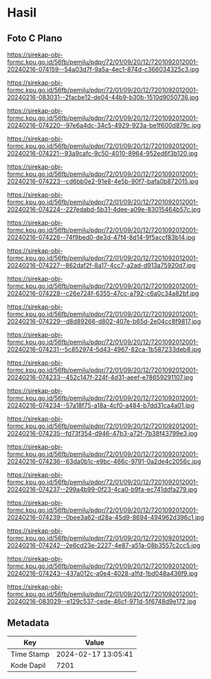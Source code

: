 # Hasil

## Foto C Plano

https://sirekap-obj-formc.kpu.go.id/56fb/pemilu/pdpr/72/01/09/20/12/7201092012001-20240216-074159--54a03d7f-9a5a-4ec1-874d-c366034325c3.jpg

https://sirekap-obj-formc.kpu.go.id/56fb/pemilu/pdpr/72/01/09/20/12/7201092012001-20240216-083031--2facbe12-de04-44b9-b30b-1510d9050736.jpg

https://sirekap-obj-formc.kpu.go.id/56fb/pemilu/pdpr/72/01/09/20/12/7201092012001-20240216-074220--97e6a4dc-34c5-4929-923a-be1f600d879c.jpg

https://sirekap-obj-formc.kpu.go.id/56fb/pemilu/pdpr/72/01/09/20/12/7201092012001-20240216-074221--93a9cafc-9c50-4010-8964-952ed6f3b120.jpg

https://sirekap-obj-formc.kpu.go.id/56fb/pemilu/pdpr/72/01/09/20/12/7201092012001-20240216-074223--cd6bb0e2-91e8-4e5b-90f7-bafa0b872015.jpg

https://sirekap-obj-formc.kpu.go.id/56fb/pemilu/pdpr/72/01/09/20/12/7201092012001-20240216-074224--227edabd-5b31-4dee-a09e-83015464b57c.jpg

https://sirekap-obj-formc.kpu.go.id/56fb/pemilu/pdpr/72/01/09/20/12/7201092012001-20240216-074226--74f9bed0-de3d-47f4-8d14-9f5accf83b14.jpg

https://sirekap-obj-formc.kpu.go.id/56fb/pemilu/pdpr/72/01/09/20/12/7201092012001-20240216-074227--862daf2f-8a17-4cc7-a2ad-d913a75920d7.jpg

https://sirekap-obj-formc.kpu.go.id/56fb/pemilu/pdpr/72/01/09/20/12/7201092012001-20240216-074228--c26e724f-6355-47cc-a792-c6a0c34a82bf.jpg

https://sirekap-obj-formc.kpu.go.id/56fb/pemilu/pdpr/72/01/09/20/12/7201092012001-20240216-074229--d8d89266-d802-407e-b65d-2e04cc8f9817.jpg

https://sirekap-obj-formc.kpu.go.id/56fb/pemilu/pdpr/72/01/09/20/12/7201092012001-20240216-074231--5c852974-5d43-4967-82ca-1b587233deb8.jpg

https://sirekap-obj-formc.kpu.go.id/56fb/pemilu/pdpr/72/01/09/20/12/7201092012001-20240216-074233--452c147f-224f-4d31-aeef-e78659291107.jpg

https://sirekap-obj-formc.kpu.go.id/56fb/pemilu/pdpr/72/01/09/20/12/7201092012001-20240216-074234--57a18f75-a18a-4cf0-a484-b7dd31ca4a01.jpg

https://sirekap-obj-formc.kpu.go.id/56fb/pemilu/pdpr/72/01/09/20/12/7201092012001-20240216-074235--fd73f354-d946-47b3-a72f-7b38f43799e3.jpg

https://sirekap-obj-formc.kpu.go.id/56fb/pemilu/pdpr/72/01/09/20/12/7201092012001-20240216-074236--63da0b1c-e9bc-466c-9791-0a2de4c2056c.jpg

https://sirekap-obj-formc.kpu.go.id/56fb/pemilu/pdpr/72/01/09/20/12/7201092012001-20240216-074237--299a4b99-0f23-4ca0-b9fa-ec741ddfa279.jpg

https://sirekap-obj-formc.kpu.go.id/56fb/pemilu/pdpr/72/01/09/20/12/7201092012001-20240216-074239--0bee3a62-d28a-45d9-8694-494962d396c1.jpg

https://sirekap-obj-formc.kpu.go.id/56fb/pemilu/pdpr/72/01/09/20/12/7201092012001-20240216-074242--2e6cd23e-2227-4e87-a51a-08b3557c2cc5.jpg

https://sirekap-obj-formc.kpu.go.id/56fb/pemilu/pdpr/72/01/09/20/12/7201092012001-20240216-074243--437a012c-a0e4-4028-a1fd-1bd048a436f9.jpg

https://sirekap-obj-formc.kpu.go.id/56fb/pemilu/pdpr/72/01/09/20/12/7201092012001-20240216-083029--e129c537-cede-46cf-971d-5f6748d9e172.jpg


## Metadata

| Key        | Value               |
| ---------- | ------------------- |
| Time Stamp | 2024-02-17 13:05:41 |
| Kode Dapil | 7201                |




